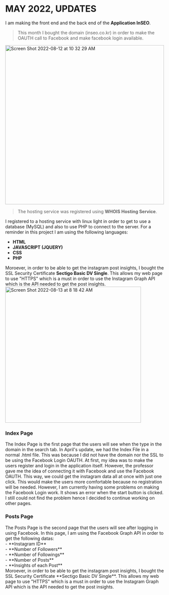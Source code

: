 <h1>MAY 2022, UPDATES</h1>
I am making the front end and the back end of the <b>Application InSEO</b>.

>This month I bought the domain (inseo.co.kr) in order to make the OAUTH call to Facebook and make facebook login available.

<img width="503" alt="Screen Shot 2022-08-12 at 10 32 29 AM" src="https://user-images.githubusercontent.com/101083759/184268885-c6f799b1-e598-43ba-927e-1a51a88df645.png">

>The hosting service was registered using **WHOIS Hosting Service**.

I registered to a hosting service with linux light in order to get to use a database (MySQL) and also to use PHP to connect to the server. For a reminder in this project I am using the following languages:<br>
   - **HTML**<br>
   - **JAVASCRIPT (JQUERY)**<br>
   - **CSS**<br>
   - **PHP**<br>

Moroever, in order to be able to get the instagram post insights, I bought the SSL Security Certificate **Sectigo Basic DV Single**. This allows my web page to use "HTTPS" which is a must in order to use the Instagram Graph API which is the API needed to get the post insights. 
<img width="430" alt="Screen Shot 2022-08-13 at 8 18 42 AM" src="https://user-images.githubusercontent.com/101083759/184456058-1bb5c2fc-9291-4f6c-af84-657109159a7f.png">

<h3>Index Page</h3>
The Index Page is the first page that the users will see when the type in the domain in the search tab. In April's update, we had the Index File in a normal .html file. This was because I did not have the domain nor the SSL to be using the Facebook Login OAUTH. At first, my idea was to make the users register and login in the application itself. However, the professor gave me the idea of connecting it with Facebook and use the Facebook OAUTH. This way, we could get the instagram data all at once with just one click. This would make the users more comfortable because no registration will be needed. 
However, I am currently having some problems on making the Facebook Login work. It shows an error when the start button is clicked. I still could not find the problem hence I decided to continue working on other pages.

<h3>Posts Page</h3>
The Posts Page is the second page that the users will see after logging in using Facebook. In this page, I am using the Facebook Graph API in order to get the following datas:<br>
   - **Instagram ID**<br>
   - **Number of Followers**<br>
   - **Number of Followings**<br>
   - **Number of Posts**<br>
   - **Insights of each Post**<br>
Moroever, in order to be able to get the instagram post insights, I bought the SSL Security Certificate **Sectigo Basic DV Single**. This allows my web page to use "HTTPS" which is a must in order to use the Instagram Graph API which is the API needed to get the post insights. 


